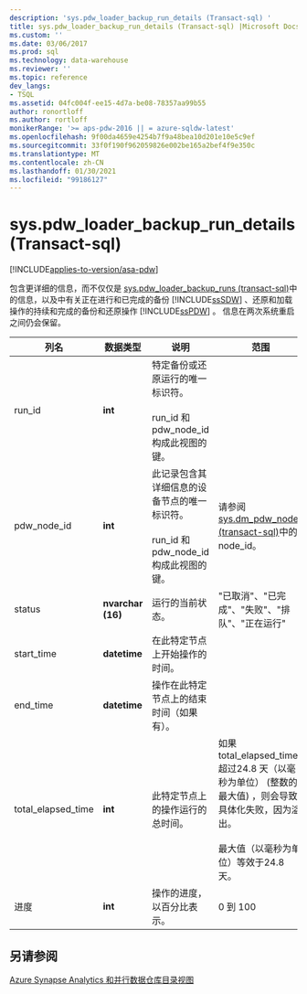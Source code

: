 ```yaml
---
description: 'sys.pdw_loader_backup_run_details (Transact-sql) '
title: sys.pdw_loader_backup_run_details (Transact-sql) |Microsoft Docs
ms.custom: ''
ms.date: 03/06/2017
ms.prod: sql
ms.technology: data-warehouse
ms.reviewer: ''
ms.topic: reference
dev_langs:
- TSQL
ms.assetid: 04fc004f-ee15-4d7a-be08-78357aa99b55
author: ronortloff
ms.author: rortloff
monikerRange: '>= aps-pdw-2016 || = azure-sqldw-latest'
ms.openlocfilehash: 9f00da4659e4254b7f9a48bea10d201e10e5c9ef
ms.sourcegitcommit: 33f0f190f962059826e002be165a2bef4f9e350c
ms.translationtype: MT
ms.contentlocale: zh-CN
ms.lasthandoff: 01/30/2021
ms.locfileid: "99186127"
---
```

# <a name="syspdw_loader_backup_run_details-transact-sql"></a>sys.pdw_loader_backup_run_details (Transact-sql) 
[!INCLUDE[applies-to-version/asa-pdw](../../includes/applies-to-version/asa-pdw.md)]

  包含更详细的信息，而不仅仅是 [sys.pdw_loader_backup_runs &#40;transact-sql&#41;](../../relational-databases/system-catalog-views/sys-pdw-loader-backup-runs-transact-sql.md)中的信息，以及中有关正在进行和已完成的备份 [!INCLUDE[ssSDW](../../includes/sssdw-md.md)] 、还原和加载操作的持续和完成的备份和还原操作 [!INCLUDE[ssPDW](../../includes/sspdw-md.md)] 。 信息在两次系统重启之间仍会保留。  
  
|列名|数据类型|说明|范围|  
|-----------------|---------------|-----------------|-----------|  
|run_id|**int**|特定备份或还原运行的唯一标识符。<br /><br /> run_id 和 pdw_node_id 构成此视图的键。||  
|pdw_node_id|**int**|此记录包含其详细信息的设备节点的唯一标识符。<br /><br /> run_id 和 pdw_node_id 构成此视图的键。|请参阅 [sys.dm_pdw_nodes &#40;transact-sql&#41;](../../relational-databases/system-dynamic-management-views/sys-dm-pdw-nodes-transact-sql.md)中的 node_id。|  
|status|**nvarchar (16)**|运行的当前状态。|"已取消"、"已完成"、"失败"、"排队"、"正在运行"|  
|start_time|**datetime**|在此特定节点上开始操作的时间。||  
|end_time|**datetime**|操作在此特定节点上的结束时间（如果有）。||  
|total_elapsed_time|**int**|此特定节点上的操作运行的总时间。|如果 total_elapsed_time 超过24.8 天（以毫秒为单位） (整数的最大值) ，则会导致具体化失败，因为溢出。<br /><br /> 最大值（以毫秒为单位）等效于24.8 天。|  
|进度|**int**|操作的进度，以百分比表示。|0 到 100|  
  
## <a name="see-also"></a>另请参阅  
 [Azure Synapse Analytics 和并行数据仓库目录视图](../../relational-databases/system-catalog-views/sql-data-warehouse-and-parallel-data-warehouse-catalog-views.md)  
  
  
